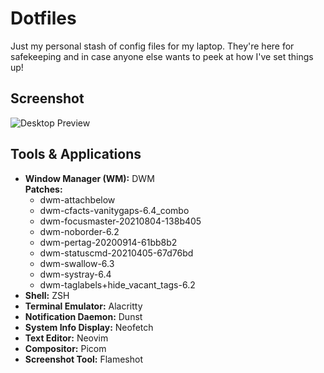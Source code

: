 # Dotfiles

Just my personal stash of config files for my laptop. They're here for safekeeping and in case anyone else wants to peek at how I've set things up!

## Screenshot

![Desktop Preview](https://i.postimg.cc/6pVcrMVh/2024-02-24-20-55.png)

## Tools & Applications

- **Window Manager (WM):** DWM  
  **Patches:**
  - dwm-attachbelow
  - dwm-cfacts-vanitygaps-6.4_combo
  - dwm-focusmaster-20210804-138b405
  - dwm-noborder-6.2
  - dwm-pertag-20200914-61bb8b2
  - dwm-statuscmd-20210405-67d76bd
  - dwm-swallow-6.3
  - dwm-systray-6.4
  - dwm-taglabels+hide_vacant_tags-6.2
- **Shell:** ZSH
- **Terminal Emulator:** Alacritty
- **Notification Daemon:** Dunst
- **System Info Display:** Neofetch
- **Text Editor:** Neovim
- **Compositor:** Picom
- **Screenshot Tool:** Flameshot
